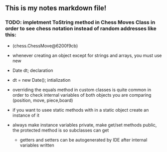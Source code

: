 ## This is my notes markdown file!

### TODO: impletment ToString method in Chess Moves Class in order to see chess notation instead of random addresses like this:
- (chess.ChessMove@6200f9cb)

- whenever creating an object except for strings and arrays, you must use new
- Date dt; declaration
- dt = new Date(); intialization

- overriding the equals method in custom classes is quite common in order to check internal variables of both objects you are comparing (position, move, piece,board)

- if you want to usee static methods with in a static object create an instance of it
- always make instance variables private, make get/set methods public, the protected method is so subclasses can get
    - getters and setters can be autogenerated by IDE after internal variables written